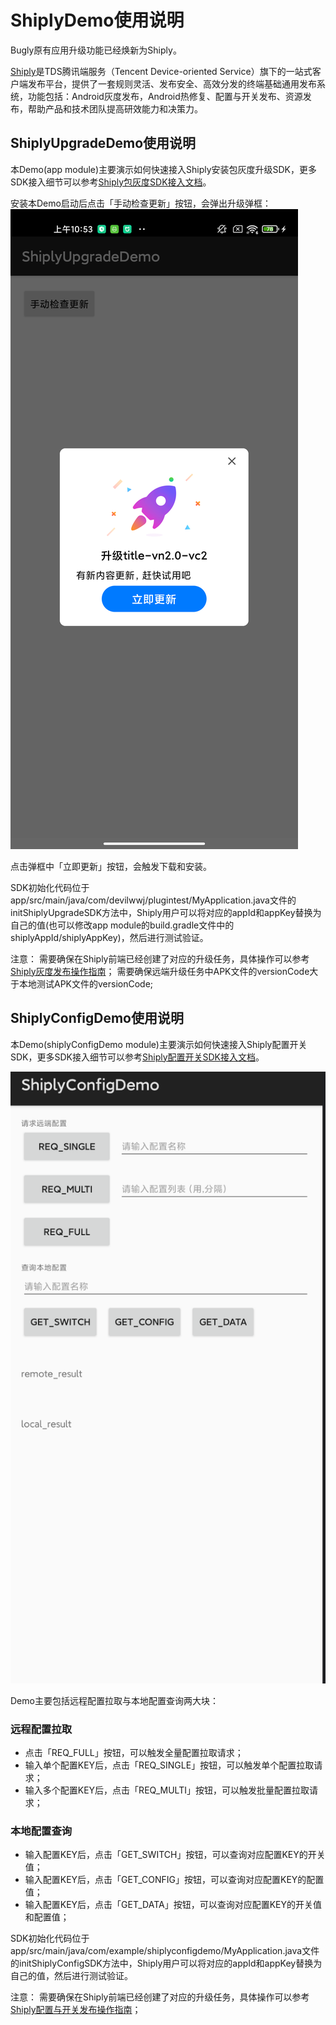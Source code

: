 # ShiplyDemo使用说明

Bugly原有应用升级功能已经焕新为Shiply。

[Shiply](https://shiply.tds.qq.com/)是TDS腾讯端服务（Tencent Device-oriented Service）旗下的一站式客户端发布平台，提供了一套规则灵活、发布安全、高效分发的终端基础通用发布系统，功能包括：Android灰度发布，Android热修复、配置与开关发布、资源发布，帮助产品和技术团队提高研效能力和决策力。

## ShiplyUpgradeDemo使用说明
本Demo(app module)主要演示如何快速接入Shiply安装包灰度升级SDK，更多SDK接入细节可以参考[Shiply包灰度SDK接入文档](https://shiply.tds.qq.com/docs/doc?id=4008331373)。

安装本Demo启动后点击「手动检查更新」按钮，会弹出升级弹框：
![Alt text](./images/upgrade_dialog.png)

点击弹框中「立即更新」按钮，会触发下载和安装。

SDK初始化代码位于app/src/main/java/com/devilwwj/plugintest/MyApplication.java文件的initShiplyUpgradeSDK方法中，Shiply用户可以将对应的appId和appKey替换为自己的值(也可以修改app module的build.gradle文件中的shiplyAppId/shiplyAppKey)，然后进行测试验证。

注意：
需要确保在Shiply前端已经创建了对应的升级任务，具体操作可以参考[Shiply灰度发布操作指南](https://shiply.tds.qq.com/docs/doc?id=4008374894)；
需要确保远端升级任务中APK文件的versionCode大于本地测试APK文件的versionCode;


## ShiplyConfigDemo使用说明
本Demo(shiplyConfigDemo module)主要演示如何快速接入Shiply配置开关SDK，更多SDK接入细节可以参考[Shiply配置开关SDK接入文档](https://shiply.tds.qq.com/docs/doc?id=4009966804)。

![Alt text](./images/shiply_config_demo.png)

Demo主要包括远程配置拉取与本地配置查询两大块：

### 远程配置拉取
- 点击「REQ_FULL」按钮，可以触发全量配置拉取请求；
- 输入单个配置KEY后，点击「REQ_SINGLE」按钮，可以触发单个配置拉取请求；
- 输入多个配置KEY后，点击「REQ_MULTI」按钮，可以触发批量配置拉取请求；

### 本地配置查询
- 输入配置KEY后，点击「GET_SWITCH」按钮，可以查询对应配置KEY的开关值；
- 输入配置KEY后，点击「GET_CONFIG」按钮，可以查询对应配置KEY的配置值；
- 输入配置KEY后，点击「GET_DATA」按钮，可以查询对应配置KEY的开关值和配置值；

SDK初始化代码位于app/src/main/java/com/example/shiplyconfigdemo/MyApplication.java文件的initShiplyConfigSDK方法中，Shiply用户可以将对应的appId和appKey替换为自己的值，然后进行测试验证。

注意：
需要确保在Shiply前端已经创建了对应的升级任务，具体操作可以参考[Shiply配置与开关发布操作指南](https://shiply.tds.qq.com/docs/doc?id=4009966808)；














